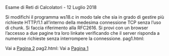 Esame di Reti di Calcolatori - 12 Luglio 2018

Si modifichi il programma ws18.c in modo tale che sia in grado di gestire più richieste HTTP/1.1 all’interno della
medesima connessione TCP senza l’uso di chunk.
Si faccia riferimento alla RFC2616.
Si provi con un browser l’accesso a due pagine tra loro linkate verificando che il server risponda a numerose
richieste senza interrompere la connessione.
pag1.html:
<html>Vai a <A HREF="pag2.html">Pagina 2</A></html>
pag2.html:
<html>Vai a <A HREF="pag1.html">Pagina 1</A></html>
